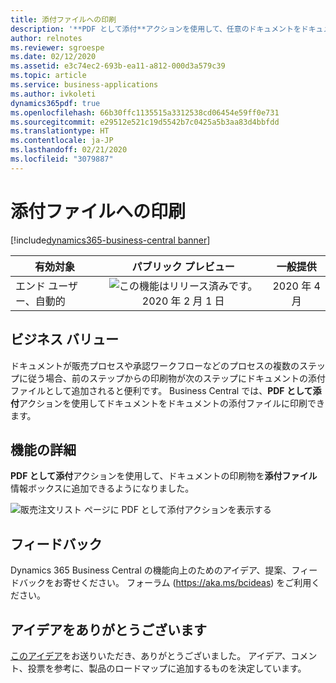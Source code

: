 ```yaml
---
title: 添付ファイルへの印刷
description: '**PDF として添付**アクションを使用して、任意のドキュメントをドキュメントの添付ファイルに直接印刷します。'
author: relnotes
ms.reviewer: sgroespe
ms.date: 02/12/2020
ms.assetid: e3c74ec2-693b-ea11-a812-000d3a579c39
ms.topic: article
ms.service: business-applications
ms.author: ivkoleti
dynamics365pdf: true
ms.openlocfilehash: 66b30ffc1135515a3312538cd06454e59ff0e731
ms.sourcegitcommit: e29512e521c19d5542b7c0425a5b3aa83d4bbfdd
ms.translationtype: HT
ms.contentlocale: ja-JP
ms.lasthandoff: 02/21/2020
ms.locfileid: "3079887"
---
```

# <a name="print-to-attachment"></a>添付ファイルへの印刷
[!include[dynamics365-business-central banner](../includes/dynamics365-business-central.md)]

| 有効対象    |  パブリック プレビュー | 一般提供 | 
| ---------- | :----------: |:----------: |
|エンド ユーザー、自動的|![この機能はリリース済みです。](/dynamics365-release-plan/media/green-checkmark.png "この機能はリリース済みです。") 2020 年 2 月 1 日| 2020 年 4 月|


## <a name="business-value"></a>ビジネス バリュー
<!-- bv start -->
ドキュメントが販売プロセスや承認ワークフローなどのプロセスの複数のステップに従う場合、前のステップからの印刷物が次のステップにドキュメントの添付ファイルとして追加されると便利です。 Business Central では、**PDF として添付**アクションを使用してドキュメントをドキュメントの添付ファイルに印刷できます。
<!-- bv end -->



## <a name="feature-details"></a>機能の詳細
<!--feature detail start -->
**PDF として添付**アクションを使用して、ドキュメントの印刷物を**添付ファイル**情報ボックスに追加できるようになりました。
<!--feature detail end -->

![販売注文リスト ページに PDF として添付アクションを表示する](media/attach-as-pdf.png "販売注文リスト ページに PDF として添付アクションを表示する")
<!-- Picture 1 -->


## <a name="tell-us-what-you-think"></a>フィードバック
Dynamics 365 Business Central の機能向上のためのアイデア、提案、フィードバックをお寄せください。 フォーラム (https://aka.ms/bcideas) をご利用ください。

## <a name="thank-you-for-your-idea"></a>アイデアをありがとうございます
[このアイデア](https://experience.dynamics.com/ideas/idea/?ideaid=e46f8ebf-689a-e811-b96f-0003ff68935d)をお送りいただき、ありがとうございました。 アイデア、コメント、投票を参考に、製品のロードマップに追加するものを決定しています。



